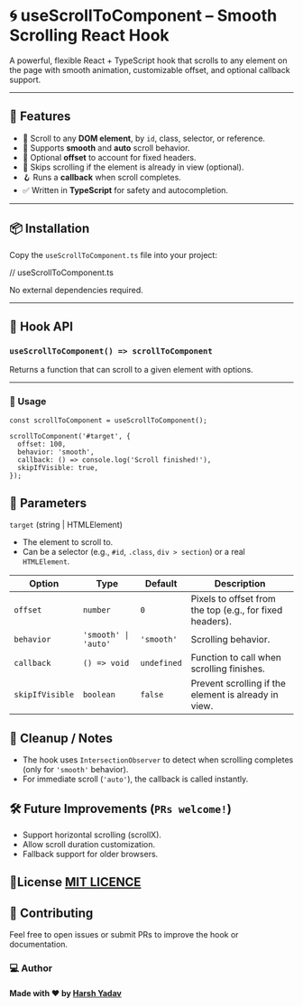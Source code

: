 # 🌀 useScrollToComponent – Smooth Scrolling React Hook

A powerful, flexible React + TypeScript hook that scrolls to any element on the page with smooth animation, customizable offset, and optional callback support.

---

## 🚀 Features

- 🔎 Scroll to any **DOM element**, by `id`, class, selector, or reference.
- 💨 Supports **smooth** and **auto** scroll behavior.
- 🎯 Optional **offset** to account for fixed headers.
- 🧠 Skips scrolling if the element is already in view (optional).
- 🪝 Runs a **callback** when scroll completes.
- ✅ Written in **TypeScript** for safety and autocompletion.

---

## 📦 Installation

Copy the `useScrollToComponent.ts` file into your project:

// useScrollToComponent.ts

No external dependencies required.

---

## 🧩 Hook API

### `useScrollToComponent() => scrollToComponent`

Returns a function that can scroll to a given element with options.

---

### 📌 Usage

```tsx
const scrollToComponent = useScrollToComponent();

scrollToComponent('#target', {
  offset: 100,
  behavior: 'smooth',
  callback: () => console.log('Scroll finished!'),
  skipIfVisible: true,
});
```

## 🔧 Parameters
`target` (string | HTMLElement)

- The element to scroll to.
- Can be a selector (e.g., `#id`, `.class`, `div > section`) or a real `HTMLElement`.

| Option          | Type                 | Default     | Description                                              |
| --------------- | -------------------- | ----------- | -------------------------------------------------------- |
| `offset`        | `number`             | `0`         | Pixels to offset from the top (e.g., for fixed headers). |
| `behavior`      | `'smooth' \| 'auto'` | `'smooth'`  | Scrolling behavior.                                      |
| `callback`      | `() => void`         | `undefined` | Function to call when scrolling finishes.                |
| `skipIfVisible` | `boolean`            | `false`     | Prevent scrolling if the element is already in view.     |

## 🧼 Cleanup / Notes

- The hook uses `IntersectionObserver` to detect when scrolling completes (only for `'smooth'` behavior).
- For immediate scroll (`'auto'`), the callback is called instantly.

## 🛠 Future Improvements (`PRs welcome!`)

- Support horizontal scrolling (scrollX).
- Allow scroll duration customization.
- Fallback support for older browsers.

## 📝License [MIT LICENCE]()
## 🙌 Contributing

Feel free to open issues or submit PRs to improve the hook or documentation.

### 💻 Author
#### Made with ❤️ by [Harsh Yadav](https://github.com/HarshYadav152)
